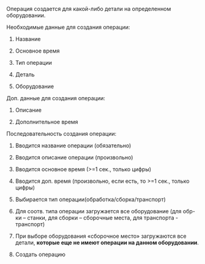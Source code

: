 Операция создается для какой-либо детали на определенном оборудовании.

Необходимые данные для создания операции:

1.  Название

2.  Основное время

3.  Тип операции

4.  Деталь

5.  Оборудование

Доп. данные для создания операции:

1.  Описание

2.  Дополнительное время

Последовательность создания операции:

1.  Вводится название операции (обязательно)

2.  Вводится описание операции (произвольно)

3.  Вводится основное время (\>=1 сек., только цифры)

4.  Вводится доп. время (произвольно, если есть, то \>=1 сек., только цифры)

5.  Выбирается тип операции(обработка/сборка/транспорт)

6.  Для соотв. типа операции загружается все оборудование (для обр-ки – станки,
    для сборки – сборочные места, для транспорта - транспорт)

7.  При выборе оборудования «сборочное место» загружаются все детали, **которые
    еще не имеют операции на данном оборудовании**.

8.  Создать операцию
